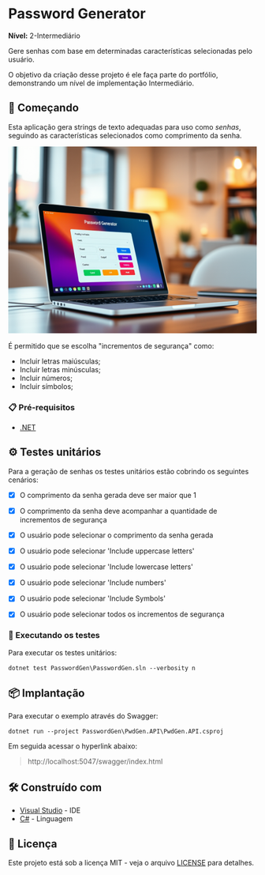 # Password Generator

**Nível:** 2-Intermediário

Gere senhas com base em determinadas características selecionadas pelo usuário.

O objetivo da criação desse projeto é ele faça parte do portfólio, demonstrando um nível de implementação Intermediário.


## 🚀 Começando

Esta aplicação gera strings de texto adequadas para uso como *senhas*, seguindo as características selecionados como comprimento da senha.

![LoremIpsum WinForm](images/password-generator-2.png)


É permitido que se escolha "incrementos de segurança" como:

- Incluir letras maiúsculas;
- Incluir letras minúsculas;
- Incluir números;
- Incluir símbolos;


### 📋 Pré-requisitos

- [.NET](https://dotnet.microsoft.com/pt-br/download)


## ⚙️ Testes unitários

Para a geração de senhas os testes unitários estão cobrindo os seguintes cenários:

- [x] O comprimento da senha gerada deve ser maior que 1
- [x] O comprimento da senha deve acompanhar a quantidade de incrementos de segurança
- [x] O usuário pode selecionar o comprimento da senha gerada
- [x] O usuário pode selecionar 'Include uppercase letters'
- [x] O usuário pode selecionar 'Include lowercase letters'
- [x] O usuário pode selecionar 'Include numbers'
- [x] O usuário pode selecionar 'Include Symbols'
- [x] O usuário pode selecionar todos os incrementos de segurança


### 🔩 Executando os testes

Para executar os testes unitários:

```
dotnet test PasswordGen\PasswordGen.sln --verbosity n
```


## 📦 Implantação

Para executar o exemplo através do Swagger:

```
dotnet run --project PasswordGen\PwdGen.API\PwdGen.API.csproj
```

Em seguida acessar o hyperlink abaixo:
> http://localhost:5047/swagger/index.html


## 🛠️ Construído com

* [Visual Studio](https://visualstudio.microsoft.com/pt-br/) - IDE
* [C#](https://learn.microsoft.com/pt-br/dotnet/csharp/) - Linguagem


## 📄 Licença

Este projeto está sob a licença MIT - veja o arquivo [LICENSE](https://github.com/caiomeletti/password-generator/blob/main/LICENSE) para detalhes.
